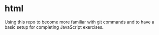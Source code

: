 # html

Using this repo to become more familiar with git commands and to have a basic setup for completing JavaScript exercises.